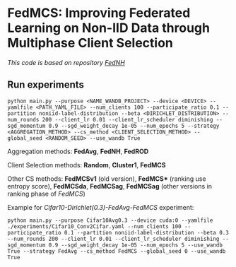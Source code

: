 # FedMCS: Improving Federated Learning on Non-IID Data through Multiphase Client Selection
*This code is based on repository [FedNH](https://github.com/Yutong-Dai/FedNH.git)*
## Run experiments
    python main.py --purpose <NAME_WANDB_PROJECT> --device <DEVICE> --yamlfile <PATH_YAML_FILE> --num_clients 100 --participate_ratio 0.1 --partition noniid-label-distribution --beta <DIRICHLET_DISTRIBUTION> --num_rounds 200 --client_lr 0.01 --client_lr_scheduler diminishing --sgd_momentum 0.9 --sgd_weight_decay 1e-05 --num_epochs 5 --strategy <AGGREGATION_METHOD> --cs_method <CLIENT_SELECTION_METHOD> --global_seed <RANDOM_SEED> --use_wandb True

Aggregation methods: **FedAvg**, **FedNH**, **FedROD**

Client Selection methods: **Random**, **Cluster1**, **FedMCS**

Other CS methods: **FedMCSv1** (old version), __FedMCS*__ (ranking use entropy score),  **FedMCSda**, **FedMCSag**, **FedMCSag** (other versions in ranking phase of *FedMCS*)

Example for *Cifar10-Dirichlet(0.3)-FedAvg-FedMCS* experiment:

    python main.py --purpose Cifar10Avg0.3 --device cuda:0 --yamlfile ./experiments/Cifar10_Conv2Cifar.yaml --num_clients 100 --participate_ratio 0.1 --partition noniid-label-distribution --beta 0.3 --num_rounds 200 --client_lr 0.01 --client_lr_scheduler diminishing --sgd_momentum 0.9 --sgd_weight_decay 1e-05 --num_epochs 5 --use_wandb True --strategy FedAvg --cs_method FedMCS --global_seed 0 --use_wandb True